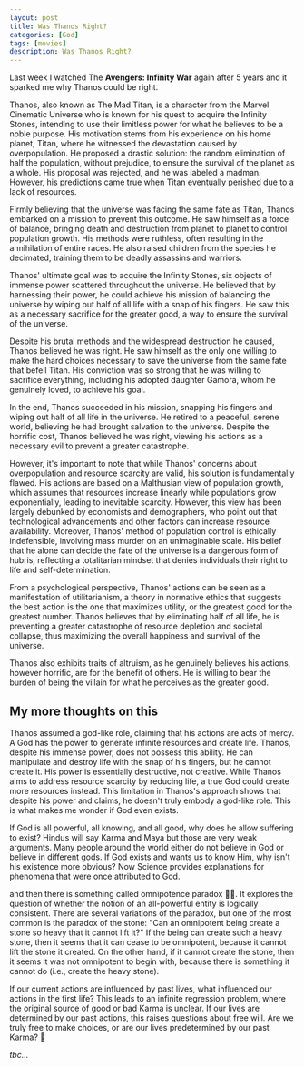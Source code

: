 ```yaml
---
layout: post
title: Was Thanos Right?
categories: [God]
tags: [movies]
description: Was Thanos Right?
---
```


Last week I watched The **Avengers: Infinity War** again after 5 years and it sparked me why Thanos could be right.

Thanos, also known as The Mad Titan, is a character from the Marvel Cinematic Universe who is known for his quest to acquire the Infinity Stones, intending to use their limitless power for what he believes to be a noble purpose. His motivation stems from his experience on his home planet, Titan, where he witnessed the devastation caused by overpopulation. He proposed a drastic solution: the random elimination of half the population, without prejudice, to ensure the survival of the planet as a whole. His proposal was rejected, and he was labeled a madman. However, his predictions came true when Titan eventually perished due to a lack of resources.

Firmly believing that the universe was facing the same fate as Titan, Thanos embarked on a mission to prevent this outcome. He saw himself as a force of balance, bringing death and destruction from planet to planet to control population growth. His methods were ruthless, often resulting in the annihilation of entire races. He also raised children from the species he decimated, training them to be deadly assassins and warriors.

Thanos' ultimate goal was to acquire the Infinity Stones, six objects of immense power scattered throughout the universe. He believed that by harnessing their power, he could achieve his mission of balancing the universe by wiping out half of all life with a snap of his fingers. He saw this as a necessary sacrifice for the greater good, a way to ensure the survival of the universe.

Despite his brutal methods and the widespread destruction he caused, Thanos believed he was right. He saw himself as the only one willing to make the hard choices necessary to save the universe from the same fate that befell Titan. His conviction was so strong that he was willing to sacrifice everything, including his adopted daughter Gamora, whom he genuinely loved, to achieve his goal.

In the end, Thanos succeeded in his mission, snapping his fingers and wiping out half of all life in the universe. He retired to a peaceful, serene world, believing he had brought salvation to the universe. Despite the horrific cost, Thanos believed he was right, viewing his actions as a necessary evil to prevent a greater catastrophe.

However, it's important to note that while Thanos' concerns about overpopulation and resource scarcity are valid, his solution is fundamentally flawed. His actions are based on a Malthusian view of population growth, which assumes that resources increase linearly while populations grow exponentially, leading to inevitable scarcity. However, this view has been largely debunked by economists and demographers, who point out that technological advancements and other factors can increase resource availability. Moreover, Thanos' method of population control is ethically indefensible, involving mass murder on an unimaginable scale. His belief that he alone can decide the fate of the universe is a dangerous form of hubris, reflecting a totalitarian mindset that denies individuals their right to life and self-determination.

From a psychological perspective, Thanos' actions can be seen as a manifestation of utilitarianism, a theory in normative ethics that suggests the best action is the one that maximizes utility, or the greatest good for the greatest number. Thanos believes that by eliminating half of all life, he is preventing a greater catastrophe of resource depletion and societal collapse, thus maximizing the overall happiness and survival of the universe.

Thanos also exhibits traits of altruism, as he genuinely believes his actions, however horrific, are for the benefit of others. He is willing to bear the burden of being the villain for what he perceives as the greater good.


## My more thoughts on this
Thanos assumed a god-like role, claiming that his actions are acts of mercy. A God has the power to generate infinite resources and create life. Thanos, despite his immense power, does not possess this ability. He can manipulate and destroy life with the snap of his fingers, but he cannot create it. His power is essentially destructive, not creative. While Thanos aims to address resource scarcity by reducing life, a true God could create more resources instead. This limitation in Thanos's approach shows that despite his power and claims, he doesn't truly embody a god-like role. This is what makes me wonder if God even exists.

If God is all powerful, all knowing, and all good, why does he allow suffering to exist? Hindus will say Karma and Maya but those are very weak arguments. Many people around the world either do not believe in God or believe in different gods. If God exists and wants us to know Him, why isn't his existence more obvious? Now Science provides explanations for phenomena that were once attributed to God.

and then there is something called omnipotence paradox 🤦‍♂️. It explores the question of whether the notion of an all-powerful entity is logically consistent. There are several variations of the paradox, but one of the most common is the paradox of the stone: "Can an omnipotent being create a stone so heavy that it cannot lift it?" If the being can create such a heavy stone, then it seems that it can cease to be omnipotent, because it cannot lift the stone it created. On the other hand, if it cannot create the stone, then it seems it was not omnipotent to begin with, because there is something it cannot do (i.e., create the heavy stone). 

If our current actions are influenced by past lives, what influenced our actions in the first life? This leads to an infinite regression problem, where the original source of good or bad Karma is unclear. If our lives are determined by our past actions, this raises questions about free will. Are we truly free to make choices, or are our lives predetermined by our past Karma? 🤔

_tbc..._